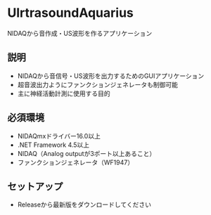 # UlrtrasoundAquarius 

NIDAQから音作成・US波形を作るアプリケーション

## 説明

* NIDAQから音信号・US波形を出力するためのGUIアプリケーション
* 超音波出力ようにファンクションジェネレータも制御可能
* 主に神経活動計測に使用する目的

## 必須環境

* NIDAQmxドライバー16.0以上
* .NET Framework 4.5以上
* NIDAQ（Analog outputが3ポート以上あること）
* ファンクションジェネレータ（WF1947）

## セットアップ

* Releaseから最新版をダウンロードしてください
